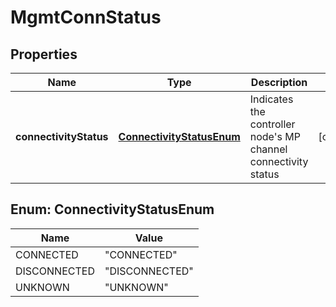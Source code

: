 # MgmtConnStatus

## Properties
Name | Type | Description | Notes
------------ | ------------- | ------------- | -------------
**connectivityStatus** | [**ConnectivityStatusEnum**](#ConnectivityStatusEnum) | Indicates the controller node&#x27;s MP channel connectivity status |  [optional]

<a name="ConnectivityStatusEnum"></a>
## Enum: ConnectivityStatusEnum
Name | Value
---- | -----
CONNECTED | &quot;CONNECTED&quot;
DISCONNECTED | &quot;DISCONNECTED&quot;
UNKNOWN | &quot;UNKNOWN&quot;
